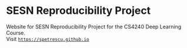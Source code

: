# SESN Reproducibility Project

Website for SESN Reproducibility Project for the CS4240 Deep Learning Course.<br>
Visit [`https://spetrescu.github.io`](https://spetrescu.github.io)
